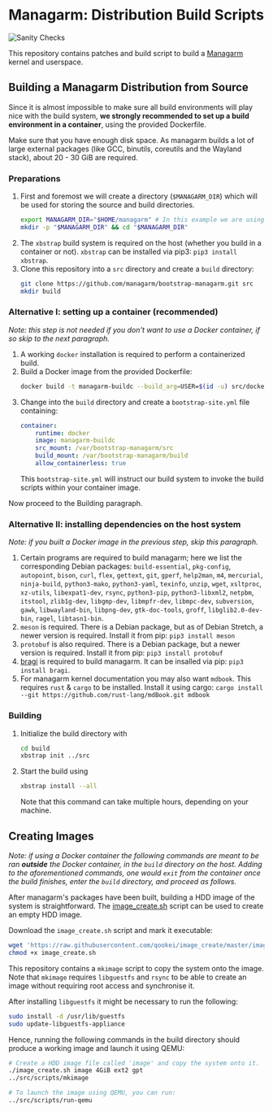 # Managarm: Distribution Build Scripts

![Sanity Checks](https://github.com/managarm/bootstrap-managarm/workflows/Sanity%20Checks/badge.svg)

This repository contains patches and build script to build a [Managarm](https://github.com/managarm/managarm) kernel and userspace.

## Building a Managarm Distribution from Source

Since it is almost impossible to make sure all build environments will play nice with
the build system, **we strongly recommended to set up a build environment in a container**,
using the provided Dockerfile.

Make sure that you have enough disk space. As managarm builds a lot of large external packages
(like GCC, binutils, coreutils and the Wayland stack), about 20 - 30 GiB are required.

### Preparations

1.  First and foremost we will create a directory (`$MANAGARM_DIR`) which will be used for storing the source
    and build directories.
    ```bash
    export MANAGARM_DIR="$HOME/managarm" # In this example we are using $HOME/managarm, but it can be any directory
    mkdir -p "$MANAGARM_DIR" && cd "$MANAGARM_DIR"
    ```
1.  The `xbstrap` build system is required on the host (whether you build in a container or not).
    `xbstrap` can be installed via pip3: `pip3 install xbstrap`.
1.  Clone this repository into a `src` directory and create a `build` directory:
    ```bash
    git clone https://github.com/managarm/bootstrap-managarm.git src
    mkdir build
    ```

### Alternative I: setting up a container (recommended)

*Note: this step is not needed if you don't want to use a Docker container, if so skip to the next paragraph.*

1.  A working `docker` installation is required to perform a containerized build.
1.  Build a Docker image from the provided Dockerfile:
    ```bash
    docker build -t managarm-buildc --build_arg=USER=$(id -u) src/docker
    ```
1.  Change into the `build` directory and create a `bootstrap-site.yml` file containing:
    ```yml
    container:
        runtime: docker
        image: managarm-buildc
        src_mount: /var/bootstrap-managarm/src
        build_mount: /var/bootstrap-managarm/build
        allow_containerless: true
    ```
    This `bootstrap-site.yml` will instruct our build system to invoke the build scripts within your container image.

Now proceed to the Building paragraph.

### Alternative II: installing dependencies on the host system

*Note: if you built a Docker image in the previous step, skip this paragraph.*

1.  Certain programs are required to build managarm;
    here we list the corresponding Debian packages:
    `build-essential`, `pkg-config`, `autopoint`, `bison`, `curl`, `flex`, `gettext`, `git`, `gperf`, `help2man`, `m4`, `mercurial`, `ninja-build`, `python3-mako`, `python3-yaml`, `texinfo`, `unzip`, `wget`, `xsltproc`, `xz-utils`, `libexpat1-dev`, `rsync`, `python3-pip`, `python3-libxml2`, `netpbm`, `itstool`, `zlib1g-dev`, `libgmp-dev`, `libmpfr-dev`, `libmpc-dev`, `subversion`, `gawk`, `libwayland-bin`, `libpng-dev`, `gtk-doc-tools`, `groff`, `libglib2.0-dev-bin`, `ragel`, `libtasn1-bin`.
1.  `meson` is required. There is a Debian package, but as of Debian Stretch, a newer version is required.
    Install it from pip: `pip3 install meson`
1.  `protobuf` is also required. There is a Debian package, but a newer version is required.
    Install it from pip: `pip3 install protobuf`
1.  [bragi](https://github.com/managarm/bragi) is required to build managarm. It can be insalled via pip: `pip3 install bragi`.
1.  For managarm kernel documentation you may also want `mdbook`. This requires `rust` & `cargo` to be installed.
    Install it using cargo: `cargo install --git https://github.com/rust-lang/mdBook.git mdbook`

### Building

1.  Initialize the build directory with
    ```bash
    cd build
    xbstrap init ../src
    ```
1.  Start the build using
    ```bash
    xbstrap install --all
    ```
    Note that this command can take multiple hours, depending on your machine.

## Creating Images

*Note: if using a Docker container the following commands are meant to be ran* **_outside_**
*the Docker container, in the `build` directory on the host.*
*Adding to the aforementioned commands, one would `exit` from the container once*
*the build finishes, enter the `build` directory, and proceed as follows.*

After managarm's packages have been built, building a HDD image of the system
is straightforward. The [image_create.sh](https://github.com/qookei/image_create) script
can be used to create an empty HDD image.

Download the `image_create.sh` script and mark it executable:
```bash
wget 'https://raw.githubusercontent.com/qookei/image_create/master/image_create.sh'
chmod +x image_create.sh
```

This repository contains a `mkimage` script
to copy the system onto the image. Note that `mkimage` requires `libguestfs`
and `rsync` to be able to create an image without requiring root access and synchronise it.

After installing `libguestfs` it might be necessary to run the following:
```bash
sudo install -d /usr/lib/guestfs
sudo update-libguestfs-appliance
```

Hence, running the following commands in the build directory
should produce a working image and launch it using QEMU:
```bash
# Create a HDD image file called 'image' and copy the system onto it.
./image_create.sh image 4GiB ext2 gpt
../src/scripts/mkimage

# To launch the image using QEMU, you can run:
../src/scripts/run-qemu
```

